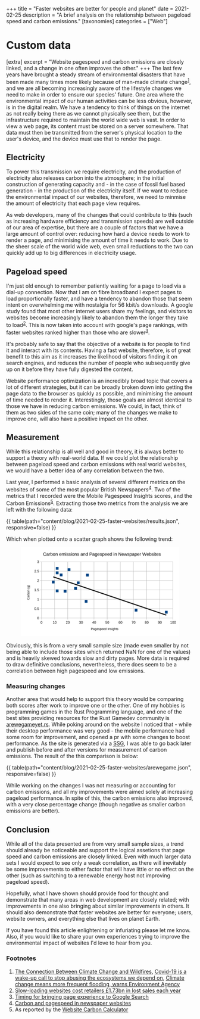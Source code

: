 +++
title = "Faster websites are better for people and planet"
date = 2021-02-25
description = "A brief analysis on the relationship between pageload speed and carbon emissions."
[taxonomies]
categories = ["Web"]

# Custom data
[extra]
excerpt = "Website pagespeed and carbon emissions are closely linked, and a change in one often improves the other."
+++
The last few years have brought a steady stream of environmental disasters that have been made many times more likely because of man-made climate change<sup id="a1">[1](#f1)</sup>, and we are all becoming increasingly aware of the lifestyle changes we need to make in order to ensure our species' future. One area where the environmental impact of our human activities can be less obvious, however, is in the digital realm. We have a tendency to think of things on the internet as not really being there as we cannot physically see them, but the infrastructure required to maintain the world wide web is vast. In order to view a web page, its content must be stored on a server somewhere. That data must then be transmitted from the server's physical location to the user's device, and the device must use that to render the page.

## Electricity
To power this transmission we require electricity, and the production of electricity also releases carbon into the atmosphere; in the initial construction of generating capacity and - in the case of fossil fuel based generation - in the production of the electricity itself. If we want to reduce the environmental impact of our websites, therefore, we need to minmise the amount of electricity that each page view requires.

As web developers, many of the changes that could contribute to this (such as increasing hardware efficiency and transmission speeds) are well outside of our area of expertise, but there are a couple of factors that we have a large amount of control over: reducing how hard a device needs to work to render a page, and minimising the amount of time it needs to work. Due to the sheer scale of the world wide web, even small reductions to the two can quickly add up to big differences in electricity usage.

## Pageload speed
I'm just old enough to remember patiently waiting for a page to load via a dial-up connection. Now that I am on fibre broadband I expect pages to load proportionally faster, and have a tendency to abandon those that seem intent on overwhelming me with nostalgia for 56 kbit/s downloads. A google study found that most other internet users share my feelings, and visitors to websites become increasingly likely to abandon them the longer they take to load<sup id="a2">[2](#f2)</sup>. This is now taken into account with google's page rankings, with faster websites ranked higher than those who are slower<sup id="a3">[3](#f3)</sup>.

It's probably safe to say that the objective of a website is for people to find it and interact with its contents. Having a fast website, therefore, is of great benefit to this aim as it increases the likelihood of visitors finding it on search engines, and reduces the number of people who subsequently give up on it before they have fully digested the content.

Website performance optimization is an incredibly broad topic that covers a lot of different strategies, but it can be broadly broken down into getting the page data to the browser as quickly as possible, and minimising the amount of time needed to render it. Interestingly, those goals are almost identical to those we have in reducing carbon emissions. We could, in fact, think of them as two sides of the same coin; many of the changes we make to improve one, will also have a positive impact on the other.

## Measurement
While this relationship is all well and good in theory, it is always better to support a theory with real-world data. If we could plot the relationship between pageload speed and carbon emissions with real world websites, we would have a better idea of any correlation between the two.

Last year, I performed a basic analysis of several different metrics on the websites of some of the most popular British Newspapers<sup id="a4">[4](#f4)</sup>. Two of the metrics that I recorded were the Mobile Pagespeed Insights scores, and the Carbon Emissions<sup id="a5">[5](#f5)</sup>. Extracting those two metrics from the analysis we are left with the following data:

{{ table(path="content/blog/2021-02-25-faster-websites/results.json", responsive=false) }}

Which when plotted onto a scatter graph shows the following trend:

<figure>
    <img src="Scatter.svg" alt="Scatter chart showing relationship between pagespeed and carbon emissions." />
</figure>

Obviously, this is from a very small sample size (made even smaller by not being able to include those sites which returned NaN for one of the values) and is heavily skewed towards slow and dirty pages. More data is required to draw definitive conclusions, nevertheless, there does seem to be a correlation between high pagespeed and low emissions.

### Measuring changes
Another area that would help to support this theory would be comparing both scores after work to improve one or the other. One of my hobbies is programming games in the Rust Programming language, and one of the best sites providing resources for the Rust Gamedev community is <a href="https://arewegameyet.rs/">arewegameyet.rs</a>. While poking around on the website I noticed that - while their desktop performance was very good - the mobile performance had some room for improvement, and opened a pr with some changes to boost performance. As the site is generated via a <abbr title="Static Site Generator">SSG</abbr>, I was able to go back later and publish before and after versions for measurement of carbon emissions. The result of the this comparison is below:

{{ table(path="content/blog/2021-02-25-faster-websites/arewegame.json", responsive=false) }}

While working on the changes I was not measuring or accounting for carbon emissions, and all my improvements were aimed solely at increasing pageload performance. In spite of this, the carbon emissions also improved, with a very close percentage change (though negative as smaller carbon emissions are better).

## Conclusion
While all of the data presented are from very small sample sizes, a trend should already be noticeable and support the logical assetions that page speed and carbon emissions are closely linked. Even with much larger data sets I would expect to see only a weak correlation, as there will inevitably be some improvements to either factor that will have little or no effect on the other (such as switching to a renewable energy host not improving pageload speed).

Hopefully, what I have shown should provide food for thought and demonstrate that many areas in web development are closely related; with improvements in one also bringing about similar improvements in others. It should also demonstrate that faster websites are better for everyone; users, website owners, and everything else that lives on planet Earth.

If you have found this article enlightening or infuriating please let me know. Also, if you would like to share your own experiences trying to improve the environmental impact of websites I'd love to hear from you.

### Footnotes
<ol>
    <li id="f1"><a href="https://www.ucsusa.org/resources/climate-change-and-wildfires">The Connection Between Climate Change and Wildfires</a>, <a href="https://www.newscientist.com/article/mg24933223-900-covid-19-is-a-wake-up-call-to-stop-abusing-the-ecosystems-we-depend-on/">Covid-19 is a wake-up call to stop abusing the ecosystems we depend on</a>, <a href="https://www.gov.uk/government/news/climate-change-means-more-frequent-flooding-warns-environment-agency">Climate change means more frequent flooding, warns Environment Agency</a></li>
    <li id="f2"><a href="https://econsultancy.com/slow-loading-websites-cost-retailers-1-73bn-in-lost-sales-each-year/">Slow-loading websites cost retailers £1.73bn in lost sales each year</a></li>
    <li id="f3"><a href="https://developers.google.com/search/blog/2020/11/timing-for-page-experience">Timing for bringing page experience to Google Search</a></li>
    <li id="f4"><a href="https://pinopticon.net/blog/carbon-and-pagespeed-better-web-edition/">Carbon and pagespeed in newspaper websites</a></li>
    <li id="f5">As reported by the <a href="https://www.websitecarbon.com/">Website Carbon Calculator</a></li>
</ol>